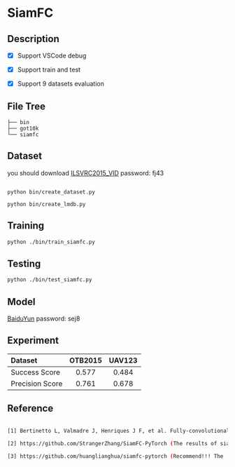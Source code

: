 # SiamFC

## Description

- [x] Support VSCode debug

- [x] Support train and test

- [x] Support 9 datasets evaluation

## File Tree
```
├── bin
├── got10k
└── siamfc
```

## Dataset
you should download [ILSVRC2015_VID](https://pan.baidu.com/s/1Bu7yOxjM_ByOF_RoSWmmOw) password: fj43 

```

python bin/create_dataset.py

python bin/create_lmdb.py
```

## Training
```bash
python ./bin/train_siamfc.py
```
## Testing
```bash
python ./bin/test_siamfc.py
```
## Model

[BaiduYun](https://pan.baidu.com/s/1r2CASAg5bMWsTAS_ODQVZA) password: sej8

## Experiment

| Dataset       |  OTB2015         |     UAV123        |
|:-----------   |:----------------:|:----------------:|
| Success Score       | 0.577            |  0.484        |
| Precision Score     | 0.761           |  0.678          |

## Reference
```bash

[1] Bertinetto L, Valmadre J, Henriques J F, et al. Fully-convolutional siamese networks for object tracking. European conference on computer vision. Springer, Cham, 2016: 850-865.
		
[2] https://github.com/StrangerZhang/SiamFC-PyTorch (The results of siamfc with VID dataset)    

[3] https://github.com/huanglianghua/siamfc-pytorch (Recommend!!! The  results of siamfc with GOT dataset are better than official )
```


